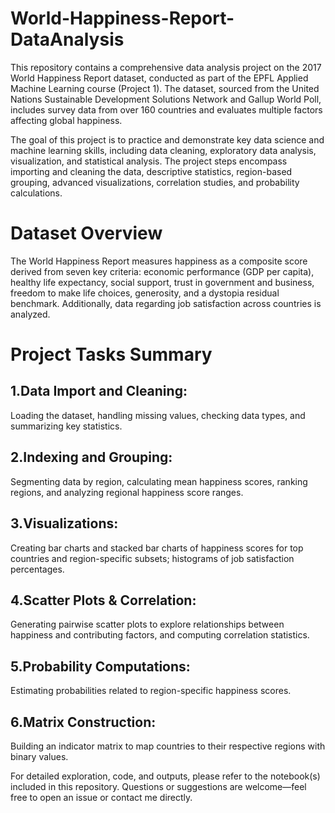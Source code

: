 # World-Happiness-Report-DataAnalysis
This repository contains a comprehensive data analysis project on the 2017 World Happiness Report dataset, conducted as part of the EPFL Applied Machine Learning course (Project 1). The dataset, sourced from the United Nations Sustainable Development Solutions Network and Gallup World Poll, includes survey data from over 160 countries and evaluates multiple factors affecting global happiness.

The goal of this project is to practice and demonstrate key data science and machine learning skills, including data cleaning, exploratory data analysis, visualization, and statistical analysis. The project steps encompass importing and cleaning the data, descriptive statistics, region-based grouping, advanced visualizations, correlation studies, and probability calculations.

# Dataset Overview
The World Happiness Report measures happiness as a composite score derived from seven key criteria: economic performance (GDP per capita), healthy life expectancy, social support, trust in government and business, freedom to make life choices, generosity, and a dystopia residual benchmark. Additionally, data regarding job satisfaction across countries is analyzed.

# Project Tasks Summary
## 1.Data Import and Cleaning: 
Loading the dataset, handling missing values, checking data types, and summarizing key statistics.

## 2.Indexing and Grouping: 
Segmenting data by region, calculating mean happiness scores, ranking regions, and analyzing regional happiness score ranges.

## 3.Visualizations: 
Creating bar charts and stacked bar charts of happiness scores for top countries and region-specific subsets; histograms of job satisfaction percentages.

## 4.Scatter Plots & Correlation: 
Generating pairwise scatter plots to explore relationships between happiness and contributing factors, and computing correlation statistics.

## 5.Probability Computations: 
Estimating probabilities related to region-specific happiness scores.

## 6.Matrix Construction: 
Building an indicator matrix to map countries to their respective regions with binary values.

For detailed exploration, code, and outputs, please refer to the notebook(s) included in this repository. Questions or suggestions are welcome—feel free to open an issue or contact me directly.
